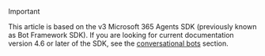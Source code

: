 > [!Important]
> This article is based on the v3 Microsoft 365 Agents SDK (previously known as Bot Framework SDK). If you are looking for current documentation version 4.6 or later of the SDK, see the [conversational bots](~/bots/what-are-bots.md) section.
